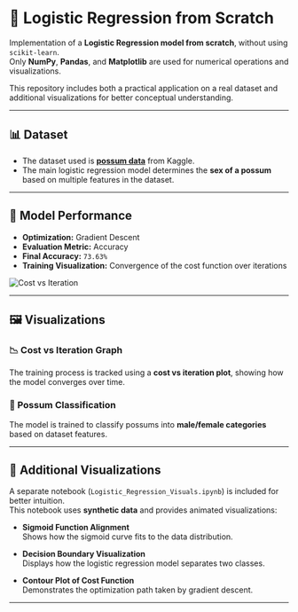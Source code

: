 # 🔐 Logistic Regression from Scratch

Implementation of a **Logistic Regression model from scratch**, without using `scikit-learn`.  
Only **NumPy**, **Pandas**, and **Matplotlib** are used for numerical operations and visualizations.

This repository includes both a practical application on a real dataset and additional visualizations for better conceptual understanding.

---

## 📊 Dataset
- The dataset used is **[possum data](https://www.kaggle.com/datasets/abrambeyer/openintro-possum)** from Kaggle.  
- The main logistic regression model determines the **sex of a possum** based on multiple features in the dataset.  

---

## 🚀 Model Performance

- **Optimization:** Gradient Descent  
- **Evaluation Metric:** Accuracy  
- **Final Accuracy:** `73.63%`  
- **Training Visualization:** Convergence of the cost function over iterations  

![Cost vs Iteration](cost_vs_iter.png)

---

## 🖼️ Visualizations

### 📉 Cost vs Iteration Graph
The training process is tracked using a **cost vs iteration plot**, showing how the model converges over time.

### 🐾 Possum Classification
The model is trained to classify possums into **male/female categories** based on dataset features.

---

## 📂 Additional Visualizations
A separate notebook (`Logistic_Regression_Visuals.ipynb`) is included for better intuition.  
This notebook uses **synthetic data** and provides animated visualizations:

- **Sigmoid Function Alignment**  
  Shows how the sigmoid curve fits to the data distribution.

- **Decision Boundary Visualization**  
  Displays how the logistic regression model separates two classes.

- **Contour Plot of Cost Function**  
  Demonstrates the optimization path taken by gradient descent.

---
